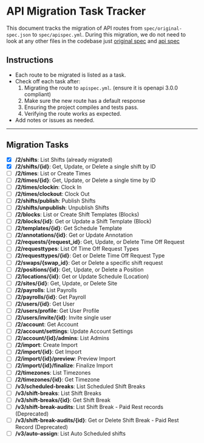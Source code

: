 # API Migration Task Tracker

This document tracks the migration of API routes from `spec/original-spec.json` to `spec/apispec.yml`. During this migration, we do not
need to look at any other files in the codebase just [original spec](./spec/original-spec.json) and [api spec](./spec/apispec.yml)

## Instructions

- Each route to be migrated is listed as a task.
- Check off each task after:
  1. Migrating the route to `apispec.yml`. (ensure it is openapi 3.0.0 compliant)
  2. Make sure the new route has a default response
  3. Ensuring the project compiles and tests pass.
  4. Verifying the route works as expected.
- Add notes or issues as needed.

---

## Migration Tasks

- [x] **/2/shifts**: List Shifts (already migrated)
- [x] **/2/shifts/{id}**: Get, Update, or Delete a single shift by ID
- [ ] **/2/times**: List or Create Times
- [ ] **/2/times/{id}**: Get, Update, or Delete a single time by ID
- [ ] **/2/times/clockin**: Clock In
- [ ] **/2/times/clockout**: Clock Out
- [ ] **/2/shifts/publish**: Publish Shifts
- [ ] **/2/shifts/unpublish**: Unpublish Shifts
- [ ] **/2/blocks**: List or Create Shift Templates (Blocks)
- [ ] **/2/blocks/{id}**: Get or Update a Shift Template (Block)
- [ ] **/2/templates/{id}**: Get Schedule Template
- [ ] **/2/annotations/{id}**: Get or Update Annotation
- [ ] **/2/requests/{request_id}**: Get, Update, or Delete Time Off Request
- [ ] **/2/requesttypes**: List Of Time Off Request Types
- [ ] **/2/requesttypes/{id}**: Get or Delete Time Off Request Type
- [ ] **/2/swaps/{swap_id}**: Get or Delete a specific shift request
- [ ] **/2/positions/{id}**: Get, Update, or Delete a Position
- [ ] **/2/locations/{id}**: Get or Update Schedule (Location)
- [ ] **/2/sites/{id}**: Get, Update, or Delete Site
- [ ] **/2/payrolls**: List Payrolls
- [ ] **/2/payrolls/{id}**: Get Payroll
- [ ] **/2/users/{id}**: Get User
- [ ] **/2/users/profile**: Get User Profile
- [ ] **/2/users/invite/{id}**: Invite single user
- [ ] **/2/account**: Get Account
- [ ] **/2/account/settings**: Update Account Settings
- [ ] **/2/account/{id}/admins**: List Admins
- [ ] **/2/import**: Create Import
- [ ] **/2/import/{id}**: Get Import
- [ ] **/2/import/{id}/preview**: Preview Import
- [ ] **/2/import/{id}/finalize**: Finalize Import
- [ ] **/2/timezones**: List Timezones
- [ ] **/2/timezones/{id}**: Get Timezone
- [ ] **/v3/scheduled-breaks**: List Scheduled Shift Breaks
- [ ] **/v3/shift-breaks**: List Shift Breaks
- [ ] **/v3/shift-breaks/{id}**: Get Shift Break
- [ ] **/v3/shift-break-audits**: List Shift Break - Paid Rest records (Deprecated)
- [ ] **/v3/shift-break-audits/{id}**: Get or Delete Shift Break - Paid Rest Record (Deprecated)
- [ ] **/v3/auto-assign**: List Auto Scheduled shifts

<!-- Add notes or mark tasks as complete as you progress -->

